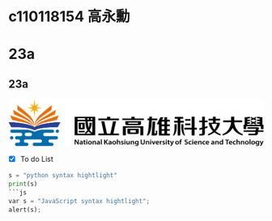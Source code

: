 # c110118154 高永勳
# 23a
## 23a
![NKUST](nkust.png "高科大")
-[x] To do List
```python
s = "python syntax hightlight"
print(s)
```js
var s = "JavaScript syntax hightlight";
alert(s);


